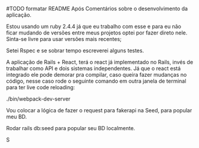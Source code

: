 #TODO formatar README Após
Comentários sobre o desenvolvimento da aplicação.

Estou usando um ruby 2.4.4 já que eu trabalho com esse e para eu não ficar mudando de versões entre meus projetos optei por fazer direto nele. Sinta-se livre para usar versões mais recentes; 

Setei Rspec e se sobrar tempo escreverei alguns testes.

A aplicação de Rails + React, terá o react já implementado no Rails, invés de trabalhar como API e dois sistemas independentes.
Já que o react está integrado ele pode demorar pra compilar, caso queira fazer mudanças no código, nesse caso rode o seguinte comando em outra janela de terminal para ter live code reloading:

./bin/webpack-dev-server


Vou colocar a lógica de fazer o request para fakerapi na Seed, para popular meu BD.

Rodar rails db:seed para popular seu BD localmente.


S

